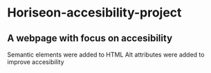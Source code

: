 # Horiseon-accesibility-project
## A webpage with focus on accesibility 
Semantic elements were added to HTML
Alt attributes were added to improve accesibility

